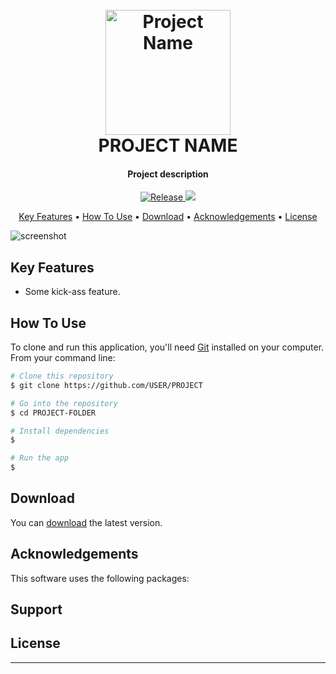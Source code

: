 
<h1 align="center">
  <br>
  <a href="http://www.amitmerchant.com/electron-markdownify"><img src="https://via.placeholder.com/200?text=Project%20Logo" alt="Project Name" width="200"></a>
  <br>
  PROJECT NAME
  <br>
</h1>

<h4 align="center">Project description</h4>

<p align="center">
  <a href="">
    <img src="https://img.shields.io/badge/release-v2.0.2-green.svg"
         alt="Release">
  </a>

  <a href="">
      <img src="https://img.shields.io/badge/develop-v2.0.2-yellow.svg">
  </a>

</p>

<p align="center">
  <a href="#key-features">Key Features</a> •
  <a href="#how-to-use">How To Use</a> •
  <a href="#download">Download</a> •
  <a href="#acknowledgements">Acknowledgements</a> •
  <a href="#license">License</a>
</p>

![screenshot](https://via.placeholder.com/1042x520?text=Project%20Screenshot)

## Key Features

* Some kick-ass feature.

## How To Use

To clone and run this application, you'll need [Git](https://git-scm.com) installed on your computer. From your command line:

```bash
# Clone this repository
$ git clone https://github.com/USER/PROJECT

# Go into the repository
$ cd PROJECT-FOLDER

# Install dependencies
$ 

# Run the app
$ 
```




## Download

You can [download](https://github.com/PROJECT/releases/tag/v1.2.0) the latest version.

## Acknowledgements

This software uses the following packages:

## Support

## License

---
